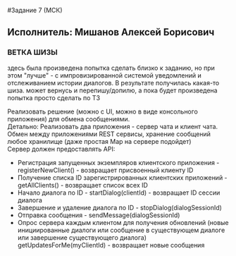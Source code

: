 #Задание 7 (МСК)

## Исполнитель: Мишанов Алексей Борисович

### ВЕТКА ШИЗЫ

здесь была произведена попытка сделать близко к заданию, но при этом "лучше" - с импровизированной системой уведомлений
и отслеживанием истории диалогов. В результате получилась какая-то шиза.
может вернусь и перепишу/допилю, а пока будет произведена попытка просто сделать по ТЗ

Реализовать решение (можно с UI, можно в виде консольного приложения) для обмена сообщениями.<br>
Детально: Реализовать два приложения - сервер чата и клиент чата.
Обмен между приложениями REST сервисы, хранение сообщений любое хранилище
(даже простая Map на сервере подойдет)<br>
Сервер должен предоставлять API: <br>
- Регистрация запущенных экземпляров клиентского приложения - registerNewClient() - возвращает присвоенный клиенту ID<br>
- Получение списка ID зарегистрированных клиентских приложений - getAllClients() - возвращает список всех ID<br>
- Начало диалога по ID - startDialog(clientId) - возвращает ID сессии диалога<br>
- Завершение и удаление диалога по ID - stopDialog(dialogSessionId)<br>
- Отправка сообщения - sendMessage(dialogSessionId)<br>
- Опрос сервера каждым клиентом для получения обновлений
  (новые инициированные диалоги или сообщение в существующем диалоге или завершение существующего диалога)
  getUpdatesForMe(myClientId) - возвращает новые сообщения

